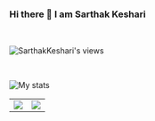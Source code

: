 ### Hi there 👋 I am Sarthak Keshari 
<br>

![SarthakKeshari's views](https://komarev.com/ghpvc/?username=SarthakKeshari)

<br>

![My stats](https://github-readme-stats.vercel.app/api?username=SarthakKeshari)

<table><tr><td><img src="https://github-readme-stats.vercel.app/api/top-langs/?username=anuraghazra&layout=donut-vertical"/></td><td><img src="https://github-readme-streak-stats.herokuapp.com/?user=SarthakKeshari"/></td></tr></table>


<!--
**SarthakKeshari/SarthakKeshari** is a ✨ _special_ ✨ repository because its `README.md` (this file) appears on your GitHub profile.

Here are some ideas to get you started:

- 🔭 I’m currently working on ...
- 🌱 I’m currently learning ...
- 👯 I’m looking to collaborate on ...
- 🤔 I’m looking for help with ...
- 💬 Ask me about ...
- 📫 How to reach me: ...
- 😄 Pronouns: ...
- ⚡ Fun fact: ...
-->
